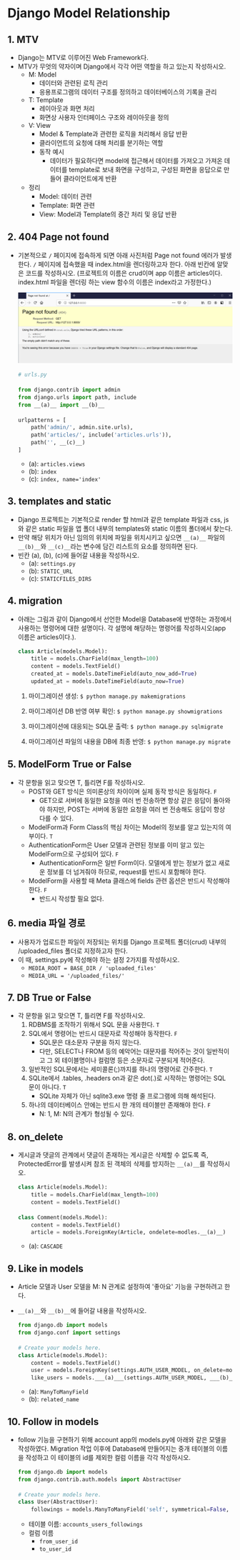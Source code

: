 # Django Model Relationship

## 1. MTV

- Django는 MTV로 이루어진 Web Framework다.
- MTV가 무엇의 약자이며 Django에서 각각 어떤 역할을 하고 있는지 작성하시오.
  - M: Model
    - 데이터와 관련된 로직 관리
    - 응용프로그램의 데이터 구조를 정의하고 데이터베이스의 기록을 관리
  - T: Template
    - 레이아웃과 화면 처리
    - 화면상 사용자 인터페이스 구조와 레이아웃을 정의
  - V: View
    - Model & Template과 관련한 로직을 처리해서 응답 반환
    - 클라이언트의 요청에 대해 처리를 분기하는 역할
    - 동작 예시
      - 데이터가 필요하다면 model에 접근해서 데이터를 가져오고 가져온 데이터를 template로 보내 화면을 구성하고, 구성된 화면을 응답으로 만들어 클라이언트에게 반환
  - 정리
    - Model: 데이터 관련
    - Template: 화면 관련
    - View: Model과 Template의 중간 처리 및 응답 반환



## 2. 404 Page not found

- 기본적으로 `/` 페이지에 접속하게 되면 아래 사진처럼 Page not found 에러가 발생한다. `/` 페이지에 접속했을 때 index.html을 렌더링하고자 한다. 아래 빈칸에 알맞은 코드를 작성하시오. (프로젝트의 이름은 crud이며 app 이름은 articles이다. index.html 파일을 렌더링 하는 view 함수의 이름은 index라고 가정한다.)

  ![image-20221013101622345](05_db_homework.assets/image-20221013101622345.png)

  ```python
  # urls.py
  
  from django.contrib import admin
  from django.urls import path, include
  from __(a)__ import __(b)__
  
  urlpatterns = [
      path('admin/', admin.site.urls),
      path('articles/', include('articles.urls')),
      path('', __(c)__)
  ]
  ```

  - (a): `articles.views`
  - (b): `index`
  - (c): `index, name='index'`



## 3. templates and static

- Django 프로젝트는 기본적으로 render 할 html과 같은 template 파일과 css, js 와 같은 static 파일을 앱 폴더 내부의 templates와 static 이름의 폴더에서 찾는다.
- 만약 해당 위치가 아닌 임의의 위치에 파일을 위치시키고 싶으면 `__(a)__` 파일의 `__(b)__`와 `__(c)__`라는 변수에 담긴 리스트의 요소를 정의하면 된다.
- 빈칸 (a), (b), (c)에 들어갈 내용을 작성하시오.
  - (a): `settings.py`
  - (b): `STATIC_URL`
  - (c): `STATICFILES_DIRS`



## 4. migration

- 아래는 그림과 같이 Django에서 선언한 Model을 Database에 반영하는 과정에서 사용하는 명령어에 대한 설명이다. 각 설명에 해당하는 명령어를 작성하시오(app 이름은 articles이다.).

  ```python
  class Article(models.Model):
      title = models.CharField(max_length=100)
      content = models.TextField()
      created_at = models.DateTimeField(auto_now_add=True)
      updated_at = models.DateTimeField(auto_now=True)
  ```

  1. 마이그레이션 생성: `$ python manage.py makemigrations`

  2. 마이그레이션 DB 반영 여부 확인: `$ python manage.py showmigrations`
  3. 마이그레이션에 대응되는 SQL문 출력: `$ python manage.py sqlmigrate`
  4. 마이그레이션 파일의 내용을 DB에 최종 반영: `$ python manage.py migrate`



## 5. ModelForm True or False

- 각 문항을 읽고 맞으면 T, 틀리면 F를 작성하시오.
  - POST와 GET 방식은 의미론상의 차이이며 실제 동작 방식은 동일하다. `F`
    - GET으로 서버에 동일한 요청을 여러 번 전송하면 항상 같은 응답이 돌아와야 하지만, POST는 서버에 동일한 요청을 여러 번 전송해도 응답이 항상 다를 수 있다.
  - ModelForm과 Form Class의 핵심 차이는 Model의 정보를 알고 있는지의 여부이다. `T`
  - AuthenticationForm은 User 모델과 관련된 정보를 이미 알고 있는 ModelForm으로 구성되어 있다. `F`
    - AuthenticationForm은 일반 Form이다. 모델에게 받는 정보가 없고 새로운 정보를 더 넘겨줘야 하므로, request를 반드시 포함해야 한다.
  - ModelForm을 사용할 때 Meta 클래스에 fields 관련 옵션은 반드시 작성해야 한다. `F`
    - 반드시 작성할 필요 없다.



## 6. media 파일 경로

- 사용자가 업로드한 파일이 저장되는 위치를 Django 프로젝트 폴더(crud) 내부의 /uploaded_files 폴더로 지정하고자 한다.
- 이 때, settings.py에 작성해야 하는 설정 2가지를 작성하시오.
  - `MEDIA_ROOT = BASE_DIR / 'uploaded_files'`
  - `MEDIA_URL = '/uploaded_files/'`



## 7. DB True or False

- 각 문항을 읽고 맞으면 T, 틀리면 F를 작성하시오.
  1. RDBMS를 조작하기 위해서 SQL 문을 사용한다. `T`
  2. SQL에서 명령어는 반드시 대문자로 작성해야 동작한다. `F`
     - SQL문은 대소문자 구분을 하지 않는다.
     - 다만, SELECT나 FROM 등의 예악어는 대문자를 적어주는 것이 일반적이고 그 외 테이블명이나 컬럼명 등은 소문자로 구분되게 적어준다.
  3. 일반적인 SQL문에서는 세미콜론(;)까지를 하나의 명령어로 간주한다. `T`
  4. SQLite에서 .tables, .headers on과 같은 dot(.)로 시작하는 명령어는 SQL 문이 아니다. `T`
     - SQLite 자체가 아닌 sqlite3.exe 명령 줄 프로그램에 의해 해석된다.
  5. 하나의 데이터베이스 안에는 반드시 한 개의 테이블만 존재해야 한다. `F`
     - N: 1, M: N의 관계가 형성될 수 있다.



## 8. on_delete

- 게시글과 댓글의 관계에서 댓글이 존재하는 게시글은 삭제할 수 없도록 즉, ProtectedError를 발생시켜 참조 된 객체의 삭제를 방지하는 `__(a)__`를 작성하시오.

  ```python
  class Article(models.Model):
      title = models.CharField(max_length=100)
      content = models.TextField()
  
  class Comment(models.Model):
      content = models.TextField()
      article = models.ForeignKey(Article, ondelete=modles.__(a)__)
  ```

  - (a): `CASCADE`



## 9. Like in models

- Article 모델과 User 모델을 M: N 관계로 설정하여 '좋아요' 기능을 구현하려고 한다.

- `__(a)__`와 `__(b)__`에 들어갈 내용을 작성하시오.

  ```python
  from django.db import models
  from django.conf import settings
  
  # Create your models here.
  class Article(models.Model):
      content = models.TextField()
      user = models.ForeignKey(settings.AUTH_USER_MODEL, on_delete=models.CASCADE)
      like_users = models.___(a)___(settings.AUTH_USER_MODEL, ___(b)___='like_articles')
  ```

  - (a): `ManyToManyField`
  - (b): `related_name`



## 10. Follow in models

- follow 기능을 구현하기 위해 account app의 models.py에 아래와 같은 모델을 작성하였다. Migration 작업 이후에 Database에 만들어지는 중개 테이블의 이름을 작성하고 이 테이블의 id를 제외한 컬럼 이름을 각각 작성하시오.

  ```python
  from django.db import models
  from django.contrib.auth.models import AbstractUser
  
  # Create your models here.
  class User(AbstractUser):
      followings = models.ManyToManyField('self', symmetrical=False, related_name='followers')
  ```

  - 테이블 이름: `accounts_users_followings`
  - 컬럼 이름
    - `from_user_id`
    - `to_user_id`